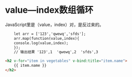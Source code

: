 # value—index数组循环

JavaScript里是（value，index）对，是反过来的。

```html
    let arr = ['123','qwewq','sfds'];
    arr.map(function(value,index){
    console.log(value,index);
    });
    // 输出结果 '123',1  'qwewq',2  'sfds',3
```

```html
<h2 v-for="item in vegetables" v-bind:title="item.name">
    {{ item.name }}
</h2>
```